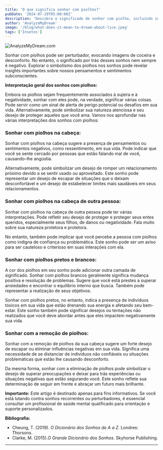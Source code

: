 ```yaml
---
title: 'O que significa sonhar com piolhos?'
pubDate: '2024-07-29T05:00:00Z'
description: 'Descubra o significado de sonhar com piolho, incluindo interpretações de piolho na cabeça, na cabeça dos outros, branco e preto, e remoção de piolho.'
author: 'AnalyzeMyDream'
image: '/blog/what-does-it-mean-to-dream-about-lice.jpeg'
tags: ['Insetos']
---
```


![AnalyzeMyDream.com](/blog/what-does-it-mean-to-dream-about-lice.jpeg)


Sonhar com piolhos pode ser perturbador, evocando imagens de coceira e desconforto. No entanto, o significado por trás desses sonhos nem sempre é negativo. Explorar o simbolismo dos piolhos nos sonhos pode revelar insights importantes sobre nossos pensamentos e sentimentos subconscientes.

**Interpretação geral dos sonhos com piolhos:**

Embora os piolhos sejam frequentemente associados à sujeira e à negatividade, sonhar com eles pode, na verdade, significar várias coisas. Pode servir como um sinal de alerta de perigo potencial ou desafios em sua vida. Alternativamente, pode simbolizar sua natureza atenciosa e seu desejo de proteger aqueles que você ama. Vamos nos aprofundar nas várias interpretações dos sonhos com piolhos:

### Sonhar com piolhos na cabeça:

Sonhar com piolhos na cabeça sugere a presença de pensamentos ou sentimentos negativos, como ressentimento, em sua vida. Pode indicar que você se sente cercado por pessoas que estão falando mal de você, causando-lhe angústia.

Alternativamente, pode simbolizar um desejo de romper um relacionamento próximo devido a se sentir usado ou aproveitado. Este sonho pode representar um desejo de escapar de situações que o deixam desconfortável e um desejo de estabelecer limites mais saudáveis ​​em seus relacionamentos.

### Sonhar com piolhos na cabeça de outra pessoa:

Sonhar com piolhos na cabeça de outra pessoa pode ter várias interpretações. Pode refletir seu desejo de proteger e proteger seus entes queridos, especialmente seus filhos, de danos ou negatividade. Fala muito sobre sua natureza protetora e protetora.

No entanto, também pode implicar que você percebe a pessoa com piolhos como indigna de confiança ou problemática. Este sonho pode ser um aviso para ser cauteloso e criterioso em suas interações com ela.

### Sonhar com piolhos pretos e brancos:

A cor dos piolhos em seu sonho pode adicionar outra camada de significado. Sonhar com piolhos brancos geralmente significa mudança positiva e resolução de problemas. Sugere que você está prestes a superar ansiedades e encontrar o equilíbrio interno que busca. Também pode representar a realização de seus objetivos.

Sonhar com piolhos pretos, no entanto, indica a presença de indivíduos tóxicos em sua vida que estão drenando sua energia e afetando seu bem-estar. Este sonho também pode significar desejos ou tentações não realizados que você deve abordar antes que eles impactem negativamente sua vida.

### Sonhar com a remoção de piolhos:

Sonhar com a remoção de piolhos da sua cabeça sugere um forte desejo de escapar ou eliminar influências negativas em sua vida. Significa uma necessidade de se distanciar de indivíduos não confiáveis ​​ou situações problemáticas que estão lhe causando desconforto. 

Da mesma forma, sonhar com a eliminação de piolhos pode simbolizar o desejo de superar preocupações e deixar para trás experiências ou situações negativas que estão segurando você. Este sonho reflete sua determinação de seguir em frente e abraçar um futuro mais brilhante.

**Importante:** Este artigo é destinado apenas para fins informativos. Se você está lutando contra sonhos recorrentes ou perturbadores, é essencial consultar um profissional de saúde mental qualificado para orientação e suporte personalizados.

**Bibliografia:**

* Cheung, T. (2019). *O Dicionário dos Sonhos de A a Z*. Londres: Thorsons. 
* Clarke, M. (2015).*O Grande Dicionário dos Sonhos*. Skyhorse Publishing.

---